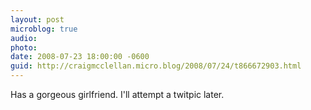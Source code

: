 ```yaml
---
layout: post
microblog: true
audio: 
photo: 
date: 2008-07-23 18:00:00 -0600
guid: http://craigmcclellan.micro.blog/2008/07/24/t866672903.html
---
```

Has a gorgeous girlfriend. I'll attempt a twitpic later.
